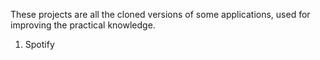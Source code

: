 These projects are all the cloned versions of some applications, used for improving the practical knowledge.

1. Spotify
